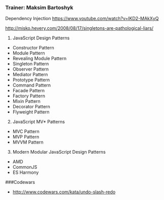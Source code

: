 ### Trainer: Maksim Bartoshyk
 
Dependency Injection
https://www.youtube.com/watch?v=IKD2-MAkXyQ

http://misko.hevery.com/2008/08/17/singletons-are-pathological-liars/

1. JavaScript Design Patterns
  - Constructor Pattern
  - Module Pattern
  - Revealing Module Pattern
  - Singleton Pattern
  - Observer Pattern
  - Mediator Pattern
  - Prototype Pattern
  - Command Pattern
  - Facade Pattern
  - Factory Pattern
  - Mixin Pattern
  - Decorator Pattern
  - Flyweight Pattern
2. JavaScript MV* Patterns
  - MVC Pattern
  - MVP Pattern
  - MVVM Pattern
3. Modern Modular JavaScript Design Patterns
  - AMD
  - CommonJS
  - ES Harmony

###Codewars
- http://www.codewars.com/kata/undo-slash-redo
